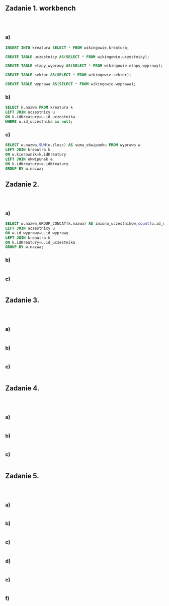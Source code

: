 ## Zadanie 1. workbench <p>&nbsp;</p>

### a)
```sql
INSERT INTO kreatura SELECT * FROM wikingowie.kreatura;

CREATE TABLE uczestnicy AS(SELECT * FROM wikingowie.uczestnicy);

CREATE TABLE etapy_wyprawy AS(SELECT * FROM wikingowie.etapy_wyprawy);

CREATE TABLE sektor AS(SELECT * FROM wikingowie.sektor);

CREATE TABLE wyprawa AS(SELECT * FROM wikingowie.wyprawa);
```

### b)

```sql
SELECT k.nazwa FROM kreatura k 
LEFT JOIN uczestnicy u 
ON k.idKreatury=u.id_uczestnika
WHERE u.id_uczestnika is null;
```
### c)

```sql
SELECT w.nazwa,SUM(e.ilosc) AS suma_ekwipunku FROM wyprawa w 
LEFT JOIN kreautra k 
ON w.kierownik=k.idKreatury
LEFT JOIN ekwipunek e
ON k.idKreatury=e.idKreatury
GROUP BY w.nazwa;
```



## Zadanie 2. <p>&nbsp;</p>

### a)
```sql
SELECT w.nazwa,GROUP_CONCAT(k.nazwa) AS imiona_uczestnikow,count(u.id_uczestnika) AS liczba_uczestnikow FROM wyprawa w
LEFT JOIN uczestnicy u
ON w.id_wyprawy=u.id_wyprawy
LEFT JOIN kreautra k 
ON k.idKreatury=u.id_uczestnika
GROUP BY w.nazwa;
```
### b)

```sql


```

### c)

```sql
```
## Zadanie 3. <p>&nbsp;</p>

### a)
```sql

```
### b)

```sql


```

### c)

```sql

```

## Zadanie 4. <p>&nbsp;</p>

### a)
```sql


```
### b)

```sql

```

### c)

```sql

```

## Zadanie 5. <p>&nbsp;</p>

### a)
```sql
```
### b)

```sql
```

### c)

```sql
```
### d)
```sql
```
### e)

```sql

```

### f)

```sql

```
